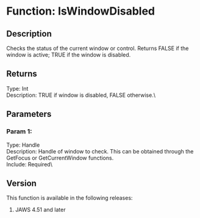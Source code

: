 # Function: IsWindowDisabled

## Description

Checks the status of the current window or control. Returns FALSE if the
window is active; TRUE if the window is disabled.

## Returns

Type: Int\
Description: TRUE if window is disabled, FALSE otherwise.\

## Parameters

### Param 1:

Type: Handle\
Description: Handle of window to check. This can be obtained through the
GetFocus or GetCurrentWindow functions.\
Include: Required\

## Version

This function is available in the following releases:

1.  JAWS 4.51 and later
